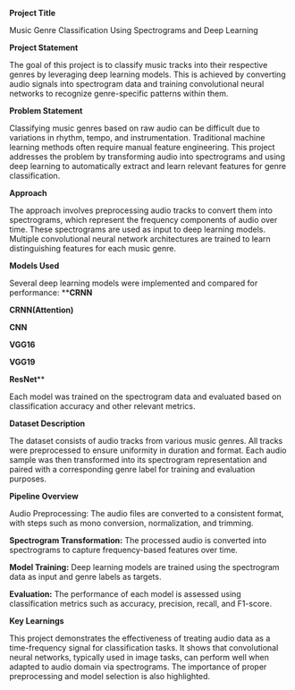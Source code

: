 **Project Title**

Music Genre Classification Using Spectrograms and Deep Learning

**Project Statement**

The goal of this project is to classify music tracks into their respective genres by leveraging deep learning models. This is achieved by converting audio signals into spectrogram data and training convolutional neural networks to recognize genre-specific patterns within them.

**Problem Statement**

Classifying music genres based on raw audio can be difficult due to variations in rhythm, tempo, and instrumentation. Traditional machine learning methods often require manual feature engineering. This project addresses the problem by transforming audio into spectrograms and using deep learning to automatically extract and learn relevant features for genre classification.

**Approach**

The approach involves preprocessing audio tracks to convert them into spectrograms, which represent the frequency components of audio over time. These spectrograms are used as input to deep learning models. Multiple convolutional neural network architectures are trained to learn distinguishing features for each music genre.

**Models Used**

Several deep learning models were implemented and compared for performance:
****CRNN**

**CRNN(Attention)**

**CNN**

**VGG16**

**VGG19**

**ResNet****

Each model was trained on the spectrogram data and evaluated based on classification accuracy and other relevant metrics.

**Dataset Description**

The dataset consists of audio tracks from various music genres. All tracks were preprocessed to ensure uniformity in duration and format. Each audio sample was then transformed into its spectrogram representation and paired with a corresponding genre label for training and evaluation purposes.

**Pipeline Overview**

Audio Preprocessing: The audio files are converted to a consistent format, with steps such as mono conversion, normalization, and trimming.

**Spectrogram Transformation:**
The processed audio is converted into spectrograms to capture frequency-based features over time.

**Model Training:** 
Deep learning models are trained using the spectrogram data as input and genre labels as targets.

**Evaluation:** 
The performance of each model is assessed using classification metrics such as accuracy, precision, recall, and F1-score.

**Key Learnings**

This project demonstrates the effectiveness of treating audio data as a time-frequency signal for classification tasks. It shows that convolutional neural networks, typically used in image tasks, can perform well when adapted to audio domain via spectrograms. The importance of proper preprocessing and model selection is also highlighted.


